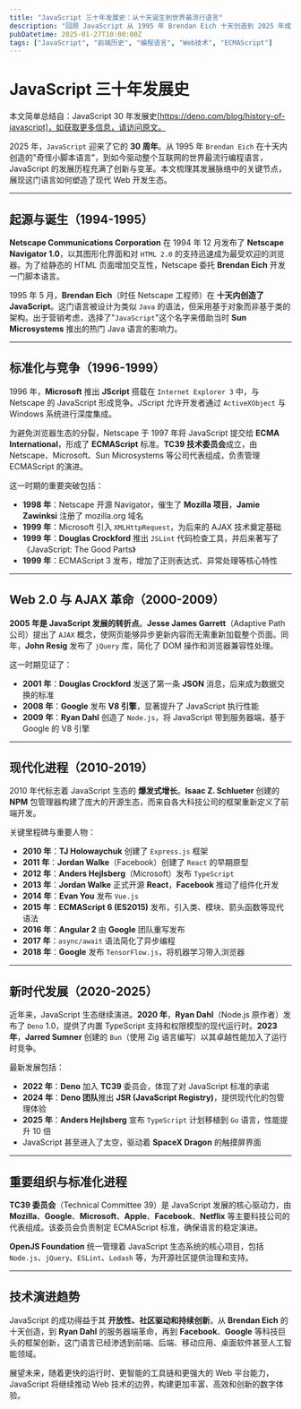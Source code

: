 ```yaml
---
title: "JavaScript 三十年发展史：从十天诞生到世界最流行语言"
description: "回顾 JavaScript 从 1995 年 Brendan Eich 十天创造到 2025 年成为全球最受欢迎编程语言的发展历程，涵盖关键技术突破、标准化进程和生态演进的重要里程碑。"
pubDatetime: 2025-01-27T10:00:00Z
tags: ["JavaScript", "前端历史", "编程语言", "Web技术", "ECMAScript"]
---
```


# JavaScript 三十年发展史

本文简单总结自：JavaScript 30 年发展史[https://deno.com/blog/history-of-javascript]，如获取更多信息，请访问原文。

2025 年，`JavaScript` 迎来了它的 **30 周年**。从 1995 年 `Brendan Eich` 在十天内创造的"奇怪小脚本语言"，到如今驱动整个互联网的世界最流行编程语言，JavaScript 的发展历程充满了创新与变革。本文梳理其发展脉络中的关键节点，展现这门语言如何塑造了现代 Web 开发生态。

---

## 起源与诞生（1994-1995）

**Netscape Communications Corporation** 在 1994 年 12 月发布了 **Netscape Navigator 1.0**，以其图形化界面和对 `HTML 2.0` 的支持迅速成为最受欢迎的浏览器。为了给静态的 HTML 页面增加交互性，Netscape 委托 **Brendan Eich** 开发一门脚本语言。

1995 年 5 月，**Brendan Eich**（时任 Netscape 工程师）在 **十天内创造了 JavaScript**。这门语言被设计为类似 `Java` 的语法，但采用基于对象而非基于类的架构。出于营销考虑，选择了"`JavaScript`"这个名字来借助当时 **Sun Microsystems** 推出的热门 Java 语言的影响力。

---

## 标准化与竞争（1996-1999）

1996 年，**Microsoft** 推出 **JScript** 搭载在 `Internet Explorer 3` 中，与 Netscape 的 JavaScript 形成竞争。JScript 允许开发者通过 `ActiveXObject` 与 Windows 系统进行深度集成。

为避免浏览器生态的分裂，Netscape 于 1997 年将 JavaScript 提交给 **ECMA International**，形成了 **ECMAScript** 标准。**TC39 技术委员会**成立，由 Netscape、Microsoft、Sun Microsystems 等公司代表组成，负责管理 ECMAScript 的演进。

这一时期的重要突破包括：

- **1998 年**：Netscape 开源 Navigator，催生了 **Mozilla 项目**，**Jamie Zawinksi** 注册了 mozilla.org 域名
- **1999 年**：Microsoft 引入 `XMLHttpRequest`，为后来的 AJAX 技术奠定基础
- **1999 年**：**Douglas Crockford** 推出 `JSLint` 代码检查工具，并后来著写了《JavaScript: The Good Parts》
- **1999 年**：ECMAScript 3 发布，增加了正则表达式、异常处理等核心特性

---

## Web 2.0 与 AJAX 革命（2000-2009）

**2005 年是 JavaScript 发展的转折点**。**Jesse James Garrett**（Adaptive Path 公司）提出了 `AJAX` 概念，使网页能够异步更新内容而无需重新加载整个页面。同年，**John Resig** 发布了 `jQuery` 库，简化了 DOM 操作和浏览器兼容性处理。

这一时期见证了：

- **2001 年**：**Douglas Crockford** 发送了第一条 **JSON** 消息，后来成为数据交换的标准
- **2008 年**：**Google** 发布 **V8 引擎**，显著提升了 JavaScript 执行性能
- **2009 年**：**Ryan Dahl** 创造了 `Node.js`，将 JavaScript 带到服务器端，基于 Google 的 V8 引擎

---

## 现代化进程（2010-2019）

2010 年代标志着 JavaScript 生态的 **爆发式增长**。**Isaac Z. Schlueter** 创建的 **NPM** 包管理器构建了庞大的开源生态，而来自各大科技公司的框架重新定义了前端开发。

关键里程碑与重要人物：

- **2010 年**：**TJ Holowaychuk** 创建了 `Express.js` 框架
- **2011 年**：**Jordan Walke**（Facebook）创建了 `React` 的早期原型
- **2012 年**：**Anders Hejlsberg**（Microsoft）发布 `TypeScript`
- **2013 年**：**Jordan Walke** 正式开源 **React**，**Facebook** 推动了组件化开发
- **2014 年**：**Evan You** 发布 `Vue.js`
- **2015 年**：**ECMAScript 6 (ES2015)** 发布，引入类、模块、箭头函数等现代语法
- **2016 年**：**Angular 2** 由 **Google** 团队重写发布
- **2017 年**：`async/await` 语法简化了异步编程
- **2018 年**：**Google** 发布 `TensorFlow.js`，将机器学习带入浏览器

---

## 新时代发展（2020-2025）

近年来，JavaScript 生态继续演进。**2020 年**，**Ryan Dahl**（Node.js 原作者）发布了 `Deno` 1.0，提供了内置 TypeScript 支持和权限模型的现代运行时。**2023 年**，**Jarred Sumner** 创建的 `Bun`（使用 Zig 语言编写）以其卓越性能加入了运行时竞争。

最新发展包括：

- **2022 年**：**Deno** 加入 **TC39** 委员会，体现了对 JavaScript 标准的承诺
- **2024 年**：**Deno 团队**推出 **JSR (JavaScript Registry)**，提供现代化的包管理体验
- **2025 年**：**Anders Hejlsberg** 宣布 `TypeScript` 计划移植到 `Go` 语言，性能提升 10 倍
- JavaScript 甚至进入了太空，驱动着 **SpaceX Dragon** 的触摸屏界面

---

## 重要组织与标准化进程

**TC39 委员会**（Technical Committee 39）是 JavaScript 发展的核心驱动力，由 **Mozilla**、**Google**、**Microsoft**、**Apple**、**Facebook**、**Netflix** 等主要科技公司的代表组成。该委员会负责制定 ECMAScript 标准，确保语言的稳定演进。

**OpenJS Foundation** 统一管理着 JavaScript 生态系统的核心项目，包括 `Node.js`、`jQuery`、`ESLint`、`Lodash` 等，为开源社区提供治理和支持。

---

## 技术演进趋势

JavaScript 的成功得益于其 **开放性、社区驱动和持续创新**。从 **Brendan Eich** 的十天创造，到 **Ryan Dahl** 的服务器端革命，再到 **Facebook**、**Google** 等科技巨头的框架创新，这门语言已经渗透到前端、后端、移动应用、桌面软件甚至人工智能领域。

展望未来，随着更快的运行时、更智能的工具链和更强大的 Web 平台能力，JavaScript 将继续推动 Web 技术的边界，构建更加丰富、高效和创新的数字体验。
